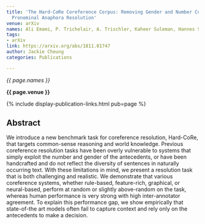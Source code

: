 ```yaml
---
title: 'The Hard-CoRe Coreference Corpus: Removing Gender and Number Cues for Difficult
  Pronominal Anaphora Resolution'
venue: arXiv
names: Ali Emami, P. Trichelair, A. Trischler, Kaheer Suleman, Hannes Schulz, J. Cheung
tags:
- arXiv
link: https://arxiv.org/abs/1811.01747
author: Jackie Cheung
categories: Publications

---
```


*{{ page.names }}*

**{{ page.venue }}**

{% include display-publication-links.html pub=page %}

## Abstract

We introduce a new benchmark task for coreference resolution, Hard-CoRe, that targets common-sense reasoning and world knowledge. Previous coreference resolution tasks have been overly vulnerable to systems that simply exploit the number and gender of the antecedents, or have been handcrafted and do not reflect the diversity of sentences in naturally occurring text. With these limitations in mind, we present a resolution task that is both challenging and realistic. We demonstrate that various coreference systems, whether rule-based, feature-rich, graphical, or neural-based, perform at random or slightly above-random on the task, whereas human performance is very strong with high inter-annotator agreement. To explain this performance gap, we show empirically that state-of-the art models often fail to capture context and rely only on the antecedents to make a decision.